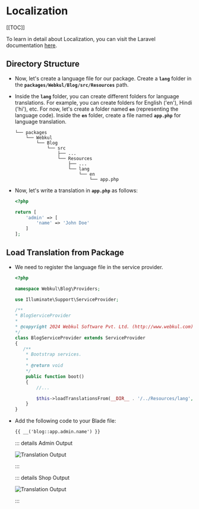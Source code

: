 # Localization

[[TOC]]

To learn in detail about Localization, you can visit the Laravel documentation [here](https://laravel.com/docs/10.x/localization).

## Directory Structure

- Now, let's create a language file for our package. Create a **`lang`** folder in the **`packages/Webkul/Blog/src/Resources`** path.

- Inside the **`lang`** folder, you can create different folders for language translations. For example, you can create folders for English ('en'), Hindi ('hi'), etc. For now, let's create a folder named **`en`** (representing the language code). Inside the **`en`** folder, create a file named **`app.php`** for language translation.

  ```
  └── packages
      └── Webkul
          └── Blog
              └── src
                  ├── ...
                  └── Resources
                      ├── ...
                      └── lang
                          └── en
                              └── app.php
  ```

- Now, let's write a translation in **`app.php`** as follows:

  ```php
  <?php

  return [
      'admin' => [
          'name' => 'John Doe'
      ]
  ];
  ```

## Load Translation from Package

- We need to register the language file in the service provider.

  ```php
  <?php

  namespace Webkul\Blog\Providers;

  use Illuminate\Support\ServiceProvider;

  /**
  * BlogServiceProvider
  *
  * @copyright 2024 Webkul Software Pvt. Ltd. (http://www.webkul.com)
  */
  class BlogServiceProvider extends ServiceProvider
  {
     /**
      * Bootstrap services.
      *
      * @return void
      */
      public function boot()
      {
          //... 

          $this->loadTranslationsFrom(__DIR__ . '/../Resources/lang', 'blog');
      }
  }
  ```

- Add the following code to your Blade file:

  ```html
  {{ __('blog::app.admin.name') }}
  ```

  ::: details Admin Output

  ![Translation Output](../../assets/1.5.x/images/package-development/blog-admin-lang-output.png)

  :::

  ::: details Shop Output

  ![Translation Output](../../assets/1.5.x/images/package-development/blog-shop-lang-output.png)

  :::